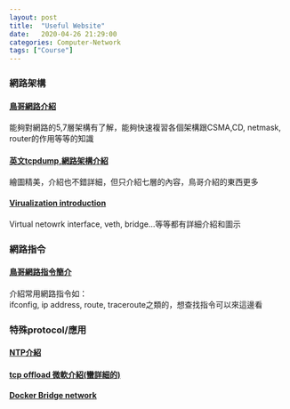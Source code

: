 ```yaml
---
layout: post
title:  "Useful Website"
date:   2020-04-26 21:29:00
categories: Computer-Network
tags: ["Course"]
---
```


### 網路架構

#### [鳥哥網路介紹](http://linux.vbird.org/linux_server/0110network_basic.php#ps4)

能夠對網路的5,7層架構有了解，能夠快速複習各個架構跟CSMA,CD, netmask, router的作用等等的知識

#### [英文tcpdump,網路架構介紹](https://www.java2depth.com/2019/02/tcpdump-from-nic-to-network-layer.html)

繪圖精美，介紹也不錯詳細，但只介紹七層的內容，鳥哥介紹的東西更多

#### [Virualization introduction](https://developers.redhat.com/blog/2018/10/22/introduction-to-linux-interfaces-for-virtual-networking/)

Virtual netowrk interface, veth, bridge...等等都有詳細介紹和圖示


### 網路指令

#### [鳥哥網路指令簡介](http://linux.vbird.org/linux_server/0140networkcommand.php)

介紹常用網路指令如：<br />
ifconfig, ip address, route, traceroute之類的，想查找指令可以來這邊看

### 特殊protocol/應用

#### [NTP介紹](https://www.jannet.hk/zh-Hant/post/network-time-protocol-ntp/)

#### [tcp offload 微軟介紹(蠻詳細的)](https://docs.microsoft.com/en-us/windows-hardware/drivers/network/offloading-the-segmentation-of-large-tcp-packets)

#### [Docker Bridge network](https://godleon.github.io/blog/Docker/docker-network-bridge/)